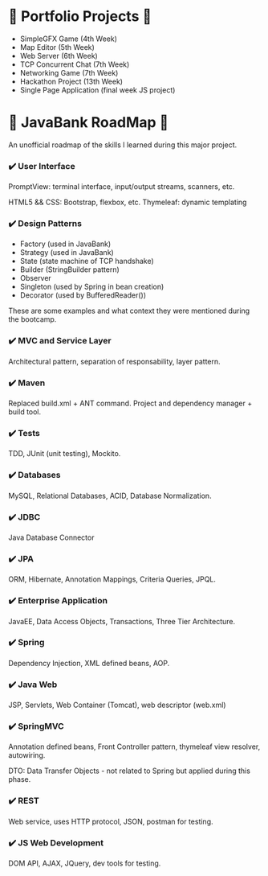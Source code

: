 # 🚧 Portfolio Projects 🚧

+ SimpleGFX Game (4th Week)
+ Map Editor (5th Week)
+ Web Server (6th Week)
+ TCP Concurrent Chat (7th Week)
+ Networking Game (7th Week)
+ Hackathon Project (13th Week)
+ Single Page Application (final week JS project)

# 🏦 JavaBank RoadMap 🏦

An unofficial roadmap of the skills I learned during this major project.

### ✔️ User Interface 

PromptView: terminal interface, input/output streams, scanners, etc.

HTML5 && CSS: Bootstrap, flexbox, etc.
Thymeleaf: dynamic templating

### ✔️ Design Patterns 

+ Factory (used in JavaBank)
+ Strategy (used in JavaBank)
+ State (state machine of TCP handshake)
+ Builder (StringBuilder pattern)
+ Observer 
+ Singleton (used by Spring in bean creation)
+ Decorator (used by BufferedReader())

These are some examples and what context they were mentioned during the bootcamp. 

### ✔️ MVC and Service Layer 

Architectural pattern, separation of responsability, layer pattern.

### ✔️ Maven

Replaced build.xml + ANT command. Project and dependency manager + build tool.

### ✔️ Tests

TDD, JUnit (unit testing), Mockito.

### ✔️ Databases

MySQL, Relational Databases, ACID, Database Normalization.

### ✔️ JDBC

Java Database Connector

### ✔️ JPA

ORM, Hibernate, Annotation Mappings, Criteria Queries, JPQL.

### ✔️ Enterprise Application

JavaEE, Data Access Objects, Transactions, Three Tier Architecture.

### ✔️ Spring

Dependency Injection, XML defined beans, AOP.

### ✔️ Java Web

JSP, Servlets, Web Container (Tomcat), web descriptor (web.xml)

### ✔️ SpringMVC

Annotation defined beans, Front Controller pattern, thymeleaf view resolver, autowiring.

DTO: Data Transfer Objects - not related to Spring but applied during this phase.

### ✔️ REST

Web service, uses HTTP protocol, JSON, postman for testing.

### ✔️ JS Web Development

DOM API, AJAX, JQuery, dev tools for testing.


